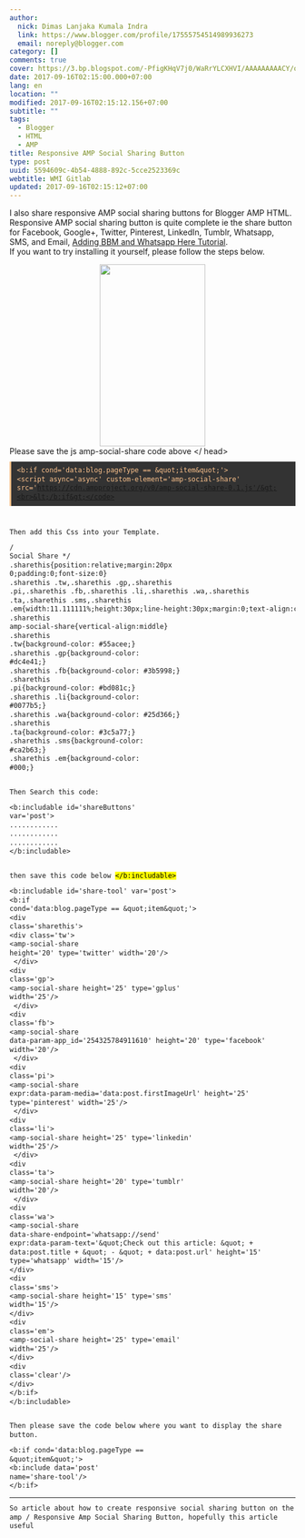 ```yaml
---
author:
  nick: Dimas Lanjaka Kumala Indra
  link: https://www.blogger.com/profile/17555754514989936273
  email: noreply@blogger.com
category: []
comments: true
cover: https://3.bp.blogspot.com/-PfigKHqV7j0/WaRrYLCXHVI/AAAAAAAAACY/o3ygO6g556I05TKO6xT2Xahym5NTp-ArQCLcBGAs/s320/images%2B%252810%2529.jpg
date: 2017-09-16T02:15:00.000+07:00
lang: en
location: ""
modified: 2017-09-16T02:15:12.156+07:00
subtitle: ""
tags:
  - Blogger
  - HTML
  - AMP
title: Responsive AMP Social Sharing Button
type: post
uuid: 5594609c-4b54-4888-892c-5cce2523369c
webtitle: WMI Gitlab
updated: 2017-09-16T02:15:12+07:00
---
```


I also share responsive AMP social sharing buttons for Blogger AMP HTML.  Responsive AMP social sharing button is quite complete ie the share button for Facebook, Google+, Twitter, Pinterest, LinkedIn, Tumblr, Whatsapp, SMS, and Email, <a href="https://web-manajemen.blogspot.com/p/search.html?q=BBM+Whatsapp+Social+Share" rel="follow" title="adding WhatsApp and bbm into social share button">Adding BBM and Whatsapp Here Tutorial</a>.<br>If you want to try installing it yourself, please follow the steps below. <br><div class="separator" style="clear: both; text-align: center;"><a href="https://3.bp.blogspot.com/-PfigKHqV7j0/WaRrYLCXHVI/AAAAAAAAACY/o3ygO6g556I05TKO6xT2Xahym5NTp-ArQCLcBGAs/s1600/images%2B%252810%2529.jpg" imageanchor="1" style="margin-left: 1em; margin-right: 1em;" rel="noopener noreferer nofollow"><img border="0" src="https://3.bp.blogspot.com/-PfigKHqV7j0/WaRrYLCXHVI/AAAAAAAAACY/o3ygO6g556I05TKO6xT2Xahym5NTp-ArQCLcBGAs/s320/images%2B%252810%2529.jpg" width="186" height="320" data-original-width="171" data-original-height="294"></a></div>Please save the js amp-social-share code above &lt;/ head&gt; <script>document.write("<pre style=\"background: rgb(51, 51, 51); border-left: 3px solid rgb(252, 194, 140); color: #fcc28c; font-family: Consolas, Monaco, &quot;Andale Mono&quot;, monospace; font-size: 14px; line-height: 1.3em; margin: 10px auto; max-width: 100%; overflow: auto; padding: 8px 10px; user-select: all; white-space: initial; word-break: normal;\"><code style=\"font-family: Consolas, Monaco, &quot;Andale Mono&quot;, monospace; line-height: 1.3em; white-space: initial; word-break: normal; word-spacing: normal;\">&lt;b:if cond='data:blog.pageType == &amp;quot;item&amp;quot;'&gt;");<br />document.write("&lt;script async='async' custom-element='amp-social-share' src='https:\/\/cdn.ampproject.org\/v0\/amp-social-share-0.1.js'\/&gt;");<br />document.write("&lt;\/b:if&gt;<\/code><\/pre>");<br />document.write("<div>");<br />document.write("<code style=\"font-family: Consolas, Monaco, &quot;Andale Mono&quot;, monospace; line-height: 1.3em; white-space: initial; word-break: normal; word-spacing: normal;\"><br \/><\/code><\/div>");<br /></script><br><noscript><pre style="background: rgb(51, 51, 51); border-left: 3px solid rgb(252, 194, 140); color: #fcc28c; font-family: Consolas, Monaco, &quot;Andale Mono&quot;, monospace; font-size: 14px; line-height: 1.3em; margin: 10px auto; max-width: 100%; overflow: auto; padding: 8px 10px; user-select: all; white-space: initial; word-break: normal;"><code style="font-family: Consolas, Monaco, &quot;Andale Mono&quot;, monospace; line-height: 1.3em; white-space: initial; word-break: normal; word-spacing: normal;">&lt;b:if cond='data:blog.pageType == &amp;quot;item&amp;quot;'&gt;<br>&lt;script async='async' custom-element='amp-social-share' src='https://cdn.ampproject.org/v0/amp-social-share-0.1.js'/&gt;<br>&lt;/b:if&gt;</code></pre><div><code style="font-family: Consolas, Monaco, &quot;Andale Mono&quot;, monospace; line-height: 1.3em; white-space: initial; word-break: normal; word-spacing: normal;"><br></code></div></noscript><br>Then add this Css into your Template. <br><script>document.write("<pre>\/* Social Share *\/");<br />document.write(".sharethis{position:relative;margin:20px 0;padding:0;font-size:0}");<br />document.write(".sharethis .tw,.sharethis .gp,.sharethis .pi,.sharethis .fb,.sharethis .li,.sharethis .wa,.sharethis .ta,.sharethis .sms,.sharethis .em{width:11.111111%;height:30px;line-height:30px;margin:0;text-align:center;display:inline-block;float:left}");<br />document.write(".sharethis amp-social-share{vertical-align:middle}");<br />document.write(".sharethis .tw{background-color: #55acee;}");<br />document.write(".sharethis .gp{background-color: #dc4e41;}");<br />document.write(".sharethis .fb{background-color: #3b5998;}");<br />document.write(".sharethis .pi{background-color: #bd081c;}");<br />document.write(".sharethis .li{background-color: #0077b5;}");<br />document.write(".sharethis .wa{background-color: #25d366;}");<br />document.write(".sharethis .ta{background-color: #3c5a77;}");<br />document.write(".sharethis .sms{background-color: #ca2b63;}");<br />document.write(".sharethis .em{background-color: #000;}");<br />document.write("<\/pre>");<br /></script><noscript><pre>/* Social Share */<br>.sharethis{position:relative;margin:20px 0;padding:0;font-size:0}<br>.sharethis .tw,.sharethis .gp,.sharethis .pi,.sharethis .fb,.sharethis .li,.sharethis .wa,.sharethis .ta,.sharethis .sms,.sharethis .em{width:11.111111%;height:30px;line-height:30px;margin:0;text-align:center;display:inline-block;float:left}<br>.sharethis amp-social-share{vertical-align:middle}<br>.sharethis .tw{background-color: #55acee;}<br>.sharethis .gp{background-color: #dc4e41;}<br>.sharethis .fb{background-color: #3b5998;}<br>.sharethis .pi{background-color: #bd081c;}<br>.sharethis .li{background-color: #0077b5;}<br>.sharethis .wa{background-color: #25d366;}<br>.sharethis .ta{background-color: #3c5a77;}<br>.sharethis .sms{background-color: #ca2b63;}<br>.sharethis .em{background-color: #000;}<br></pre></noscript><br>Then Search this code:<br><pre>&lt;b:includable id='shareButtons' var='post'&gt;<br>............<br>............<br>............<br>&lt;/b:includable&gt;</pre><br>then save this code below <mark>&lt;/b:includable&gt;</mark><br><script>document.write("<pre>            &lt;b:includable id=&apos;share-tool&apos; var=&apos;post&apos;&gt;");<br />document.write("&lt;b:if cond=&apos;data:blog.pageType == &amp;quot;item&amp;quot;&apos;&gt;");<br />document.write("&lt;div class=&apos;sharethis&apos;&gt;");<br />document.write("&lt;div class=&apos;tw&apos;&gt;");<br />document.write("&lt;amp-social-share height=&apos;20&apos; type=&apos;twitter&apos; width=&apos;20&apos;\/&gt;");<br />document.write("  &lt;\/div&gt;");<br />document.write("&lt;div class=&apos;gp&apos;&gt;");<br />document.write("&lt;amp-social-share height=&apos;25&apos; type=&apos;gplus&apos; width=&apos;25&apos;\/&gt;");<br />document.write("  &lt;\/div&gt;");<br />document.write("&lt;div class=&apos;fb&apos;&gt;");<br />document.write("&lt;amp-social-share data-param-app_id=&apos;254325784911610&apos; height=&apos;20&apos; type=&apos;facebook&apos; width=&apos;20&apos;\/&gt;");<br />document.write("  &lt;\/div&gt;");<br />document.write("&lt;div class=&apos;pi&apos;&gt;");<br />document.write("&lt;amp-social-share expr:data-param-media=&apos;data:post.firstImageUrl&apos; height=&apos;25&apos; type=&apos;pinterest&apos; width=&apos;25&apos;\/&gt;");<br />document.write("  &lt;\/div&gt;");<br />document.write("&lt;div class=&apos;li&apos;&gt;");<br />document.write("&lt;amp-social-share height=&apos;25&apos; type=&apos;linkedin&apos; width=&apos;25&apos;\/&gt;");<br />document.write("  &lt;\/div&gt;");<br />document.write("&lt;div class=&apos;ta&apos;&gt;");<br />document.write("&lt;amp-social-share height=&apos;20&apos; type=&apos;tumblr&apos; width=&apos;20&apos;\/&gt;");<br />document.write("  &lt;\/div&gt;");<br />document.write("&lt;div class=&apos;wa&apos;&gt;");<br />document.write("&lt;amp-social-share data-share-endpoint=&apos;whatsapp:\/\/send&apos; expr:data-param-text=&apos;&amp;quot;Check out this article: &amp;quot; + data:post.title + &amp;quot; - &amp;quot; + data:post.url&apos; height=&apos;15&apos; type=&apos;whatsapp&apos; width=&apos;15&apos;\/&gt;");<br />document.write("&lt;\/div&gt;");<br />document.write("&lt;div class=&apos;sms&apos;&gt;");<br />document.write("&lt;amp-social-share height=&apos;15&apos; type=&apos;sms&apos; width=&apos;15&apos;\/&gt;");<br />document.write("&lt;\/div&gt;");<br />document.write("&lt;div class=&apos;em&apos;&gt;");<br />document.write("&lt;amp-social-share height=&apos;25&apos; type=&apos;email&apos; width=&apos;25&apos;\/&gt;");<br />document.write("&lt;\/div&gt;");<br />document.write("&lt;div class=&apos;clear&apos;\/&gt;");<br />document.write("&lt;\/div&gt;");<br />document.write("&lt;\/b:if&gt;");<br />document.write("&lt;\/b:includable&gt;");<br />document.write("<\/pre>");<br /></script><noscript><pre>            &lt;b:includable id='share-tool' var='post'&gt;<br>&lt;b:if cond='data:blog.pageType == &amp;quot;item&amp;quot;'&gt;<br>&lt;div class='sharethis'&gt;<br>&lt;div class='tw'&gt;<br>&lt;amp-social-share height='20' type='twitter' width='20'/&gt;<br>  &lt;/div&gt;<br>&lt;div class='gp'&gt;<br>&lt;amp-social-share height='25' type='gplus' width='25'/&gt;<br>  &lt;/div&gt;<br>&lt;div class='fb'&gt;<br>&lt;amp-social-share data-param-app_id='254325784911610' height='20' type='facebook' width='20'/&gt;<br>  &lt;/div&gt;<br>&lt;div class='pi'&gt;<br>&lt;amp-social-share expr:data-param-media='data:post.firstImageUrl' height='25' type='pinterest' width='25'/&gt;<br>  &lt;/div&gt;<br>&lt;div class='li'&gt;<br>&lt;amp-social-share height='25' type='linkedin' width='25'/&gt;<br>  &lt;/div&gt;<br>&lt;div class='ta'&gt;<br>&lt;amp-social-share height='20' type='tumblr' width='20'/&gt;<br>  &lt;/div&gt;<br>&lt;div class='wa'&gt;<br>&lt;amp-social-share data-share-endpoint='whatsapp://send' expr:data-param-text='&amp;quot;Check out this article: &amp;quot; + data:post.title + &amp;quot; - &amp;quot; + data:post.url' height='15' type='whatsapp' width='15'/&gt;<br>&lt;/div&gt;<br>&lt;div class='sms'&gt;<br>&lt;amp-social-share height='15' type='sms' width='15'/&gt;<br>&lt;/div&gt;<br>&lt;div class='em'&gt;<br>&lt;amp-social-share height='25' type='email' width='25'/&gt;<br>&lt;/div&gt;<br>&lt;div class='clear'/&gt;<br>&lt;/div&gt;<br>&lt;/b:if&gt;<br>&lt;/b:includable&gt;<br></pre></noscript><br>Then please save the code below where you want to display the share button.<br><pre>&lt;b:if cond='data:blog.pageType == &amp;quot;item&amp;quot;'&gt;<br>&lt;b:include data='post' name='share-tool'/&gt;<br>&lt;/b:if&gt;</pre><hr>So article about how to create responsive social sharing button on the amp / Responsive Amp Social Sharing Button, hopefully this article useful<script>document.querySelectorAll("pre,code");
  pretext.forEach(function (el) {
    el.classList.toggle("notranslate", true);
  });</script><script>document.querySelectorAll("pre,code");
  pretext.forEach(function (el) {
    el.classList.toggle("notranslate", true);
  });</script>